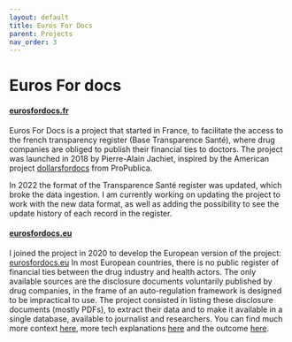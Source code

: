 ```yaml
---
layout: default
title: Euros For Docs
parent: Projects
nav_order: 3
---
```

# Euros For docs

#### <a href="https://eurosfordocs.fr" target="_blank">eurosfordocs.fr</a>
Euros For Docs is a project that started in France, to facilitate the access to the french transparency register (Base Transparence Santé), where drug companies are obliged to publish their financial ties to doctors.
The project was launched in 2018 by Pierre-Alain Jachiet, inspired by the American project <a href="https://projects.propublica.org/docdollars/" target="_blank">dollarsfordocs</a> from ProPublica.

In 2022 the format of the Transparence Santé register was updated, which broke the data ingestion. I am currently working on updating the project to work with the new data format, as well as adding the possibility to see the update history of each record in the register.

#### <a href="https://eurosfordocs.eu" target="_blank">eurosfordocs.eu</a>
I joined the project in 2020 to develop the European version of the project: <a href="https://eurosfordocs.eu" target="_blank">eurosfordocs.eu</a>
In most European countries, there is no public register of financial ties between the drug industry and health actors. The only available sources are the disclosure documents voluntarily published by drug companies, in the frame of an auto-regulation framework is designed to be impractical to use. The project consisted in listing these disclosure documents (mostly PDFs), to extract their data and to make it available in a single database, available to journalist and researchers. You can find much more context <a href="https://eurosfordocs.eu/about/context/" target="_blank">here</a>, more tech explanations <a href="https://eurosfordocs.eu/about/context/" target="_blank">here</a> and the outcome <a href="https://eurosfordocs.eu/about/press-coverage/" target="_blank">here</a>.
